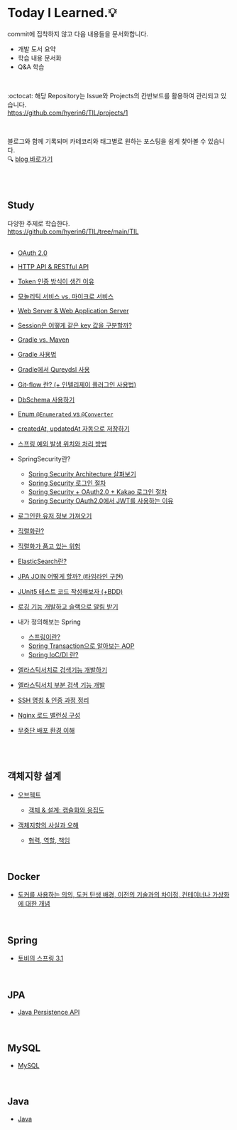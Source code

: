 <br />       

# Today I Learned.💡     

commit에 집착하지 않고 다음 내용들을 문서화합니다.           
* 개발 도서 요약     
* 학습 내용 문서화     
* Q&A 학습         

<br />     

:octocat: 해당 Repository는 Issue와 Projects의 칸반보드를 활용하여 관리되고 있습니다.        
<https://github.com/hyerin6/TIL/projects/1>       
 
<br />  

블로그와 함께 기록되며 카테코리와 태그별로 원하는 포스팅을 쉽게 찾아볼 수 있습니다.   
:mag: [blog 바로가기](https://hyerin6.github.io/)              

<br />       
<br />    

## Study      
다양한 주제로 학습한다.     
<https://github.com/hyerin6/TIL/tree/main/TIL>    
<br />     

* [OAuth 2.0](https://hyerin6.github.io/2021-07-23/OAuth2/)    
 
* [HTTP API & RESTful API](https://hyerin6.github.io/2021-07-23/restfulapi/)
 
* [Token 인증 방식이 생긴 이유](https://hyerin6.github.io/2021-07-23/session-token/)
 
* [모놀리틱 서비스 vs. 마이크로 서비스](https://hyerin6.github.io/2021-07-24/msa/)

* [Web Server & Web Application Server](https://hyerin6.github.io/2021-07-24/ws-was/)      

* [Session은 어떻게 같은 key 값을 구분할까?](https://hyerin6.github.io/2021-07-26/session-how-do-they-work/)            

* [Gradle vs. Maven](https://hyerin6.github.io/2021-01-06/buildtool/)      

* [Gradle 사용법](https://hyerin6.github.io/2021-07-31/gradle/)            

* [Gradle에서 Qureydsl 사용](https://hyerin6.github.io/2021-08-02/querydsl/)         

* [Git-flow 란? (+ 인텔리제이 플러그인 사용법)](https://hyerin6.github.io/2021-07-30/gitflow/)      

* [DbSchema 사용하기](https://hyerin6.github.io/2021-07-31/dbschema/)          

* [Enum `@Enumerated` vs `@Converter`](https://hyerin6.github.io/2021-08-06/enum-converter/)         

* [createdAt, updatedAt 자동으로 저장하기](https://hyerin6.github.io/2021-08-14/createdAt/)      

* [스프링 예외 발생 위치와 처리 방법](https://hyerin6.github.io/2021-08-16/spring-exception/)      

* SpringSecurity란?      
     - [Spring Security Architecture 살펴보기](https://hyerin6.github.io/2021-08-22/springsecurity(1)/)         
     - [Spring Security 로그인 절차](https://hyerin6.github.io/2021-08-22/springsecurity(2)/)         
     - [Spring Security + OAuth2.0 + Kakao 로그인 절차](https://hyerin6.github.io/2021-08-24/springsecurity(3)/)    
     - [Spring Security OAuth2.0에서 JWT를 사용하는 이유](https://hyerin6.github.io/2021-08-26/springsecurity(4)/)    

* [로그인한 유저 정보 가져오기](https://hyerin6.github.io/2021-09-12/login-success/)   

* [직렬화란?](https://hyerin6.github.io/2021-09-13/serialize(1)/)   

* [직렬화가 품고 있는 위험](https://hyerin6.github.io/2021-09-13/serialize(2)/)

* [ElasticSearch란?](https://hyerin6.github.io/2021-09-17/es/)  

* [JPA JOIN 어떻게 할까? (타임라인 구현)](https://hyerin6.github.io/2021-09-17/jpa-join/)  

* [JUnit5 테스트 코드 작성해보자 (+BDD)](https://hyerin6.github.io/2021-09-20/junit5-bdd/)  

* [로깅 기능 개발하고 슬랙으로 알림 받기](https://hyerin6.github.io/2021-09-22/log-slack/)  


* 내가 정의해보는 Spring 
     - [스프링이란?](https://hyerin6.github.io/2021-09-24/spring/)
     - [Spring Transaction으로 알아보는 AOP](https://hyerin6.github.io/2021-10-06/aop/)
     - [Spring IoC/DI 란?](https://hyerin6.github.io/2021-10-06/ioc-di/)  

* [엘라스틱서치로 검색기능 개발하기](https://hyerin6.github.io/2021-09-27/search/)

* [엘라스틱서치 부분 검색 기능 개발](https://hyerin6.github.io/2021-10-08/es-search/)

* [SSH 명칭 & 인증 과정 정리](https://hyerin6.github.io/2021-10-14/ssh/) 

* [Nginx 로드 밸런싱 구성](https://hyerin6.github.io/2021-10-18/loadbalancing/)

* [무중단 배포 환경 이해](https://hyerin6.github.io/2021-10-17/deploy/)

<br />       <br />       


## 객체지향 설계      
* [오브젝트](https://github.com/hyerin6/TIL/tree/main/Object/%EC%98%A4%EB%B8%8C%EC%A0%9D%ED%8A%B8)     
    - [객체 & 설계: 캡슐화와 응집도](https://github.com/hyerin6/TIL/blob/main/Object/%EC%98%A4%EB%B8%8C%EC%A0%9D%ED%8A%B8/%EA%B0%9D%EC%B2%B4%26%EC%84%A4%EA%B3%84.md)     

* [객체지향의 사실과 오해](https://github.com/hyerin6/TIL/tree/main/Object/%EA%B0%9D%EC%B2%B4%EC%A7%80%ED%96%A5%EC%9D%98%EC%82%AC%EC%8B%A4%EA%B3%BC%EC%98%A4%ED%95%B4)   
    - [협력, 역할, 책임](https://github.com/hyerin6/TIL/blob/main/Object/%EA%B0%9D%EC%B2%B4%EC%A7%80%ED%96%A5%EC%9D%98%EC%82%AC%EC%8B%A4%EA%B3%BC%EC%98%A4%ED%95%B4/(1)%ED%98%91%EB%A0%A5%ED%95%98%EB%8A%94%EA%B0%9D%EC%B2%B4%EB%93%A4%EC%9D%98%EA%B3%B5%EB%8F%99%EC%B2%B4.md)    
 
<br />         

## Docker      
* [도커를 사용하는 의의, 도커 탄생 배경, 이전의 기술과의 차이점, 컨테이너나 가상화에 대한 개념](https://github.com/hyerin6/TIL/blob/main/Docker%26K8s/docker.md)    

<br />     

## Spring      
* [토비의 스프링 3.1](https://github.com/hyerin6/toby-spring)  

<br />     

## JPA     
* [Java Persistence API](https://github.com/hyerin6/JPA)     

<br />     

## MySQL    
* [MySQL](https://github.com/hyerin6/MySQL)   

<br />       

## Java 
* [Java](https://hyerin6.github.io/category/java/)   


